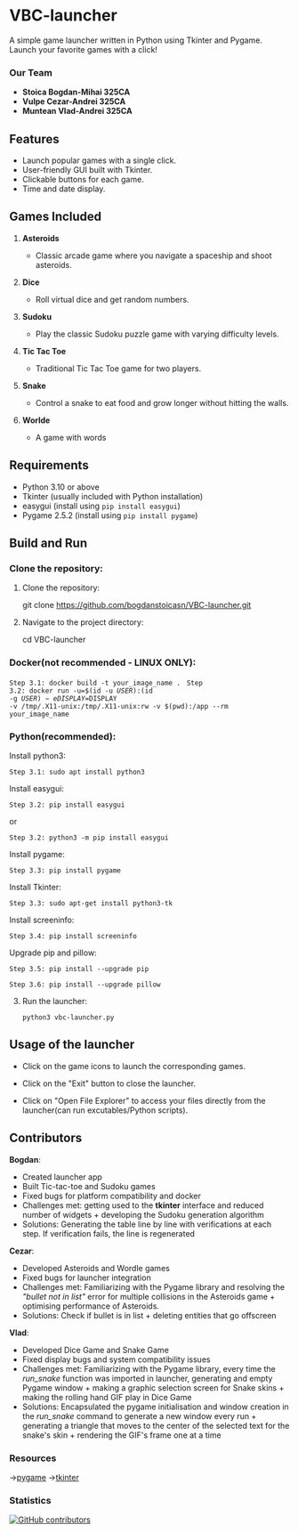 # VBC-launcher
A simple game launcher written in Python using Tkinter and Pygame. Launch your favorite games with a click!

### Our Team

- **Stoica Bogdan-Mihai 325CA**
- **Vulpe Cezar-Andrei 325CA**
- **Muntean Vlad-Andrei 325CA**

## Features

- Launch popular games with a single click.
- User-friendly GUI built with Tkinter.
- Clickable buttons for each game.
- Time and date display.

## Games Included

1. **Asteroids**
   - Classic arcade game where you navigate a spaceship and shoot asteroids.

2. **Dice**
   - Roll virtual dice and get random numbers.

3. **Sudoku**
   - Play the classic Sudoku puzzle game with varying difficulty levels.

4. **Tic Tac Toe**
   - Traditional Tic Tac Toe game for two players.

5. **Snake**
   - Control a snake to eat food and grow longer without hitting the walls.

6. **Worlde**
    - A game with words

## Requirements

- Python 3.10 or above
- Tkinter (usually included with Python installation)
- easygui (install using `pip install easygui`)
- Pygame 2.5.2 (install using `pip install pygame`)

## Build and Run

### Clone the repository:

1. Clone the repository:

    git clone https://github.com/bogdanstoicasn/VBC-launcher.git

2. Navigate to the project directory:

    cd VBC-launcher


### Docker(not recommended - LINUX ONLY):

`Step 3.1: docker build -t your_image_name .`
<code>
Step 3.2: docker run -u=$(id -u $USER):$(id -g $USER) -e DISPLAY=$DISPLAY -v /tmp/.X11-unix:/tmp/.X11-unix:rw -v $(pwd):/app --rm your_image_name
</code>

### Python(recommended):

Install python3:

    Step 3.1: sudo apt install python3

Install easygui:
    
    Step 3.2: pip install easygui

or

    Step 3.2: python3 -m pip install easygui

Install pygame:

    Step 3.3: pip install pygame

Install Tkinter:

    Step 3.3: sudo apt-get install python3-tk

Install screeninfo:

    Step 3.4: pip install screeninfo

Upgrade pip and pillow:

    Step 3.5: pip install --upgrade pip

    Step 3.6: pip install --upgrade pillow

3. Run the launcher:

    `python3 vbc-launcher.py`

## Usage of the launcher

+ Click on the game icons to launch the corresponding games.

+ Click on the "Exit" button to close the launcher.

+ Click on "Open File Explorer" to access your files directly from the
launcher(can run excutables/Python scripts).


## Contributors

**Bogdan**:

- Created launcher app
- Built Tic-tac-toe and Sudoku games
- Fixed bugs for platform compatibility and docker
- Challenges met: getting used to the **tkinter** interface and reduced number of widgets + developing the Sudoku generation algorithm
- Solutions: Generating the table line by line with verifications at each step. If verification fails, the line is regenerated


**Cezar**:

- Developed Asteroids and Wordle games
- Fixed bugs for launcher integration
- Challenges met: Familiarizing with the Pygame library and resolving the *"bullet not in list"* error for multiple collisions in the Asteroids game + optimising performance of Asteroids.
- Solutions: Check if bullet is in list + deleting entities that go offscreen


**Vlad**:

- Developed Dice Game and Snake Game
- Fixed display bugs and system compatibility issues
- Challenges met: Familiarizing with the Pygame library, every time the *run_snake* function was imported in launcher, generating and empty Pygame window + making a graphic selection screen for Snake skins + making the rolling hand GIF play in Dice Game
- Solutions: Encapsulated the pygame initialisation and window creation in the *run_snake* command to generate a new window every run + generating a triangle that moves to the center of the selected text for the snake's skin + rendering the GIF's frame one at a time

### Resources

->[pygame](https://www.pygame.org/news)
->[tkinter](https://docs.python.org/3/library/tkinter.html)


### Statistics


[![GitHub contributors](https://img.shields.io/github/contributors/bogdanstoicasn/VBC-launcher.svg)](https://github.com/bogdanstoicasn/VBC-launcher/graphs/contributors)

